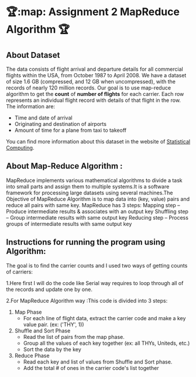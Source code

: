 # :trophy::map: Assignment 2 MapReduce Algorithm :trophy:




## About Dataset
The data consists of flight arrival and departure details for all commercial flights within the USA, from October 1987 to April 2008. 
We have a dataset of size 1.6 GB (compressed, and 12 GB when uncompressed), with the records of nearly 120 million records. Our goal is to use map-reduce algorithm to get the **count** of **number of flights** for each carrier.
Each row represents an individual flight record with details of that flight in the row. The information are:

- Time and date of arrival
- Originating and destination of airports
- Amount of time for a plane from taxi to takeoff

You can find more information about this dataset in the website of [Statistical Computing](http://stat-computing.org/dataexpo/2009/).


## About Map-Reduce Algorithm :
MapReduce implements various mathematical algorithms to divide a task into small parts and assign them to multiple systems.It is a software framework for processing large datasets using several machines.The Objective of MapReduce Algorithm is to map data into (key, value) pairs and reduce all pairs with same key.
MapReduce has 3 steps:
Mapping step – Produce intermediate results & associates with an output key
Shuffling step – Group intermediate results with same output key
Reducing step – Process groups of intermediate results with same output key

## Instructions for running the program using Algorithm:
The goal is to find the carrier counts and  I used two ways of getting counts of carriers:

1.Here first I will do the code like Serial way requires to loop through all of the records and update one by one.

2.For MapReduce Algorithm way :This code is divided into 3 steps:

1. Map Phase
    - For each line of flight data, extract the carrier code and make a key value pair. (ex: ('THY', 1))
2. Shuffle and Sort Phase
    - Read the list of pairs from the map phase.
    - Group all the values of each key together (ex: all THYs, Uniteds, etc.)
    - Sort the data by the key
3. Reduce Phase
    - Read each key and list of values from Shuffle and Sort phase.
    - Add the total # of ones in the carrier code's list together


